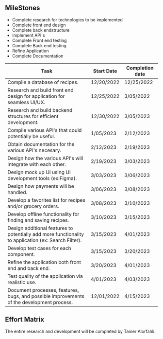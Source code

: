 ## MileStones
* Complete research for technologies to be implemented
* Complete front end design
* Complete back endstructure
* Implement API's
* Complete Front end testing
* Complete Back end testing
* Refine Application
* Complete Documentation

| Task  | Start Date | Completion date |
| ------------- | ------------- | ------------- |
| Compile a database of recipes. | 12/20/2022 | 12/25/2022 |
| Research and build front end design for application for seamless UI/UX. | 12/25/2022 | 3/05/2022 |
| Research and build backend structures for efficient development. | 12/30/2022 | 3/05/2023 |
| Compile various API's that could potentially be useful. | 1/05/2023 | 2/12/2023 |
| Obtain documentation for the various API's necesary. | 2/12/2023 | 2/19/2023 |
| Design how the various API's will integrate with each other. | 2/19/2023 | 3/03/2023 |
| Design mock up UI using UI development tools (ex:Figma). | 3/03/2023 | 3/06/2023 |
| Design how payments will be handled. | 3/06/2023 | 3/08/2023 |
| Develop a favorites list for recipes and/or grocery orders. | 3/08/2023 | 3/10/2023 |
| Develop offline functionality for finding and saving recipes. | 3/10/2023 | 3/15/2023 |
| Design additional features to potentially add more functionality to application (ex: Search Filter). | 3/15/2023 | 4/01/2023 |
| Develop test cases for each component. | 3/15/2023 | 3/20/2023 |
| Refine the application both front end and back end. | 3/20/2023 | 4/01/2023 |
| Test quality of the application via realistic use. | 4/01/2023 | 4/03/2023 |
| Document processes, features, bugs, and possible improvements of the development process. | 12/01/2022 | 4/15/2023 |

## Effort Matrix
The entire research and development will be completed by Tamer Alorfahli.


